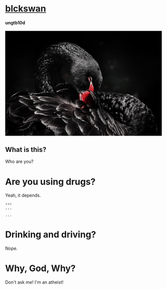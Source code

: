 # [blckswan](http://blckswan.no)

#### ungtb10d

![ungtb10d](./web/public/img/gitcanvas.png)

## What is this?
Who are you?

# Are you using drugs?
Yeah, it depends. 

```
"""
'''
...
```

# Drinking and driving?
Nope.

# Why, God, Why?
Don't ask me! I'm an atheist!

